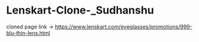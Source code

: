 # Lenskart-Clone-_Sudhanshu
cloned page link -> https://www.lenskart.com/eyeglasses/promotions/999-blu-thin-lens.html
